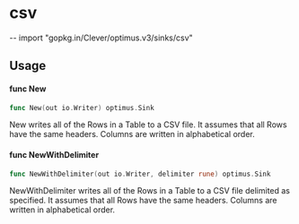 # csv
--
    import "gopkg.in/Clever/optimus.v3/sinks/csv"


## Usage

#### func  New

```go
func New(out io.Writer) optimus.Sink
```
New writes all of the Rows in a Table to a CSV file. It assumes that all Rows
have the same headers. Columns are written in alphabetical order.

#### func  NewWithDelimiter

```go
func NewWithDelimiter(out io.Writer, delimiter rune) optimus.Sink
```
NewWithDelimiter writes all of the Rows in a Table to a CSV file delimited as
specified. It assumes that all Rows have the same headers. Columns are written
in alphabetical order.
